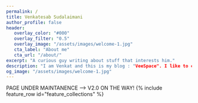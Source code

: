 ```yaml
---
permalink: /
title: Venkatesab Sudalaimani
author_profile: false
header:
   overlay_color: "#000"
   overlay_filter: "0.5"
   overlay_image: "/assets/images/welcome-1.jpg"
   cta_label: "About me"
   cta_url: "/about/"
excerpt: "A curious guy writing about stuff that interests him."
description: "I am Venkat and this is my blog : "VeeSpace". I like to code. I am a Python and C++ programmer with a special interest on Artificial Intelligence and Data Science. I just completed my Masters and I intend to pursue a research oriented work (maybe a PhD?) on applied AI."
og_image: "/assets/images/welcome-1.jpg"
---
```



PAGE UNDER MAINTANENCE --> V2.0 ON THE WAY!
{% include feature_row id="feature_collections" %}
